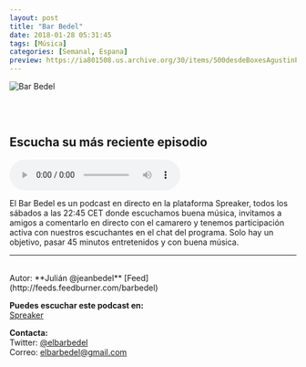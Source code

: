 ```yaml
---
layout: post
title: "Bar Bedel"
date: 2018-01-28 05:31:45
tags: [Música]
categories: [Semanal, Espana]
preview: https://ia801508.us.archive.org/30/items/500desdeBoxesAgustinPalmeiro/BarBedel_Logo_300.jpg
---
```


![Bar Bedel](https://ia801508.us.archive.org/30/items/500desdeBoxesAgustinPalmeiro/BarBedel_Logo_500x500%20-%20Bar%20Bedel.jpg)

<br/>
<br/>

## Escucha su más reciente episodio

<!--reproductor-feed=http://feeds.feedburner.com/barbedel-->
<!--reproductor-start-->
<audio id="audio" preload="auto" controls="" src="http://api.spreaker.com/download/episode/16187678/episodio_84_the_wall_la_pelicula_con_ecollado.mp3"></audio>
<!--reproductor-end-->

El Bar Bedel es un podcast en directo en la plataforma Spreaker, todos los sábados a las 22:45 CET donde escuchamos buena música, invitamos a amigos a comentarlo en directo con el camarero y tenemos participación activa con nuestros escuchantes en el chat del programa. Solo hay un objetivo, pasar 45 minutos entretenidos y con buena música.  

_ _ _
<br>
Autor: **Julián @jeanbedel**  
[Feed](http://feeds.feedburner.com/barbedel)  


**Puedes escuchar este podcast en:**  
[Spreaker](https://www.spreaker.com/show/bar-bedel)  


**Contacta:**  
Twitter: [@elbarbedel](https://twitter.com/elbarbedel)  
Correo: [elbarbedel@gmail.com](mailto:elbarbedel@gmail.com)  
